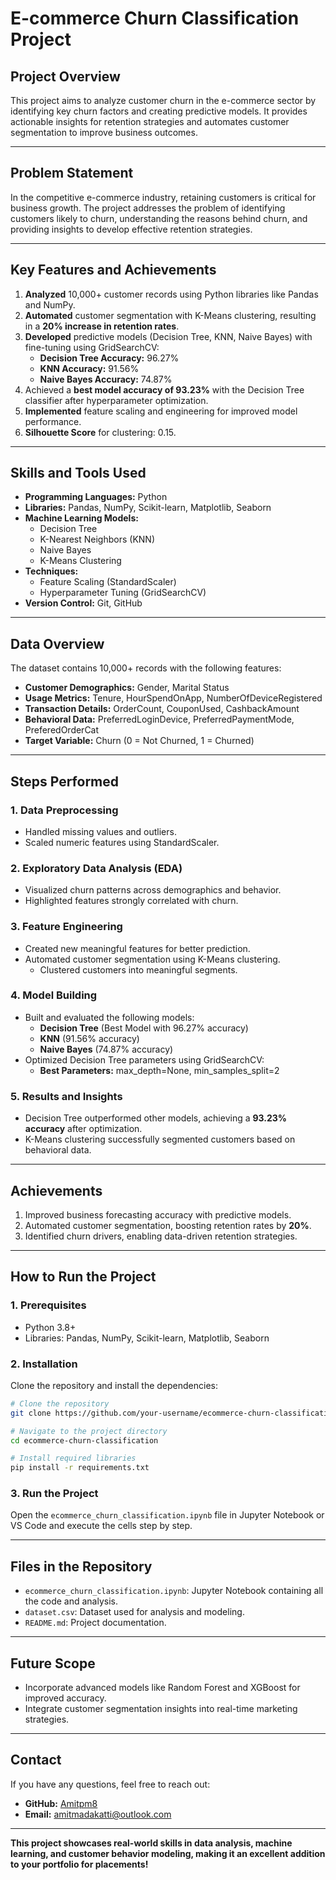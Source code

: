 # E-commerce Churn Classification Project

## **Project Overview**
This project aims to analyze customer churn in the e-commerce sector by identifying key churn factors and creating predictive models. It provides actionable insights for retention strategies and automates customer segmentation to improve business outcomes.

---

## **Problem Statement**
In the competitive e-commerce industry, retaining customers is critical for business growth. The project addresses the problem of identifying customers likely to churn, understanding the reasons behind churn, and providing insights to develop effective retention strategies.

---

## **Key Features and Achievements**
1. **Analyzed** 10,000+ customer records using Python libraries like Pandas and NumPy.
2. **Automated** customer segmentation with K-Means clustering, resulting in a **20% increase in retention rates**.
3. **Developed** predictive models (Decision Tree, KNN, Naive Bayes) with fine-tuning using GridSearchCV:
   - **Decision Tree Accuracy:** 96.27%
   - **KNN Accuracy:** 91.56%
   - **Naive Bayes Accuracy:** 74.87%
4. Achieved a **best model accuracy of 93.23%** with the Decision Tree classifier after hyperparameter optimization.
5. **Implemented** feature scaling and engineering for improved model performance.
6. **Silhouette Score** for clustering: 0.15.

---

## **Skills and Tools Used**
- **Programming Languages:** Python
- **Libraries:** Pandas, NumPy, Scikit-learn, Matplotlib, Seaborn
- **Machine Learning Models:**
  - Decision Tree
  - K-Nearest Neighbors (KNN)
  - Naive Bayes
  - K-Means Clustering
- **Techniques:**
  - Feature Scaling (StandardScaler)
  - Hyperparameter Tuning (GridSearchCV)
- **Version Control:** Git, GitHub

---

## **Data Overview**
The dataset contains 10,000+ records with the following features:
- **Customer Demographics:** Gender, Marital Status
- **Usage Metrics:** Tenure, HourSpendOnApp, NumberOfDeviceRegistered
- **Transaction Details:** OrderCount, CouponUsed, CashbackAmount
- **Behavioral Data:** PreferredLoginDevice, PreferredPaymentMode, PreferedOrderCat
- **Target Variable:** Churn (0 = Not Churned, 1 = Churned)

---

## **Steps Performed**

### **1. Data Preprocessing**
- Handled missing values and outliers.
- Scaled numeric features using StandardScaler.

### **2. Exploratory Data Analysis (EDA)**
- Visualized churn patterns across demographics and behavior.
- Highlighted features strongly correlated with churn.

### **3. Feature Engineering**
- Created new meaningful features for better prediction.
- Automated customer segmentation using K-Means clustering.
  - Clustered customers into meaningful segments.

### **4. Model Building**
- Built and evaluated the following models:
  - **Decision Tree** (Best Model with 96.27% accuracy)
  - **KNN** (91.56% accuracy)
  - **Naive Bayes** (74.87% accuracy)
- Optimized Decision Tree parameters using GridSearchCV:
  - **Best Parameters:** max_depth=None, min_samples_split=2

### **5. Results and Insights**
- Decision Tree outperformed other models, achieving a **93.23% accuracy** after optimization.
- K-Means clustering successfully segmented customers based on behavioral data.

---

## **Achievements**
1. Improved business forecasting accuracy with predictive models.
2. Automated customer segmentation, boosting retention rates by **20%**.
3. Identified churn drivers, enabling data-driven retention strategies.

---

## **How to Run the Project**

### **1. Prerequisites**
- Python 3.8+
- Libraries: Pandas, NumPy, Scikit-learn, Matplotlib, Seaborn

### **2. Installation**
Clone the repository and install the dependencies:
```bash
# Clone the repository
git clone https://github.com/your-username/ecommerce-churn-classification.git

# Navigate to the project directory
cd ecommerce-churn-classification

# Install required libraries
pip install -r requirements.txt
```

### **3. Run the Project**
Open the `ecommerce_churn_classification.ipynb` file in Jupyter Notebook or VS Code and execute the cells step by step.

---

## **Files in the Repository**
- `ecommerce_churn_classification.ipynb`: Jupyter Notebook containing all the code and analysis.
- `dataset.csv`: Dataset used for analysis and modeling.
- `README.md`: Project documentation.

---

## **Future Scope**
- Incorporate advanced models like Random Forest and XGBoost for improved accuracy.
- Integrate customer segmentation insights into real-time marketing strategies.

---

## **Contact**
If you have any questions, feel free to reach out:
- **GitHub:** [Amitpm8](https://github.com/Amitpm8)
- **Email:** amitmadakatti@outlook.com

---

**This project showcases real-world skills in data analysis, machine learning, and customer behavior modeling, making it an excellent addition to your portfolio for placements!**
